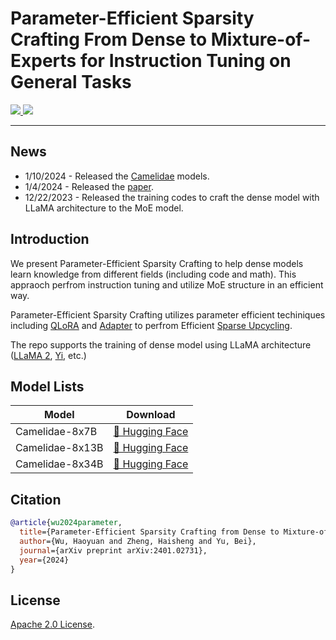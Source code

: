 # Parameter-Efficient Sparsity Crafting From Dense to Mixture-of-Experts for Instruction Tuning on General Tasks

<a href="https://github.com/wuhy68/Parameter-Efficient-MoE/blob/master/LICENSE">
  <img src="https://img.shields.io/badge/Code_License-Apache_2.0-lightblue">
</a>
<a href="https://huggingface.co/hywu">
  <img src="https://img.shields.io/badge/🤗-Huggingface%20Repo-green.svg">
</a>

<hr>

## News
- 1/10/2024 - Released the [Camelidae](https://huggingface.co/hywu) models.
- 1/4/2024 - Released the [paper](https://arxiv.org/abs/2401.02731).
- 12/22/2023 - Released the training codes to craft the dense model with LLaMA architecture to the MoE model.

## Introduction
We present Parameter-Efficient Sparsity Crafting to help dense models learn knowledge from different fields (including code and math). This appraoch perfrom instruction tuning and utilize MoE structure in an efficient way.

Parameter-Efficient Sparsity Crafting utilizes parameter efficient techiniques including [QLoRA](https://arxiv.org/abs/2305.14314) and [Adapter](https://arxiv.org/abs/1902.00751) to perfrom Efficient [Sparse Upcycling](https://arxiv.org/abs/2212.05055).

The repo supports the training of dense model using LLaMA architecture ([LLaMA 2](https://arxiv.org/abs/2307.09288), [Yi](https://huggingface.co/01-ai), etc.)

## Model Lists
| Model | Download  
|---|---
Camelidae-8x7B   | [🤗 Hugging Face](https://huggingface.co/hywu/Camelidae-8x7B)
Camelidae-8x13B  | [🤗 Hugging Face](https://huggingface.co/hywu/Camelidae-8x13B)
Camelidae-8x34B  | [🤗 Hugging Face](https://huggingface.co/hywu/Camelidae-8x34B) 

## Citation
```bibtex
@article{wu2024parameter,
  title={Parameter-Efficient Sparsity Crafting from Dense to Mixture-of-Experts for Instruction Tuning on General Tasks},
  author={Wu, Haoyuan and Zheng, Haisheng and Yu, Bei},
  journal={arXiv preprint arXiv:2401.02731},
  year={2024}
}
```

## License
[Apache 2.0 License](https://github.com/wuhy68/Parameter-Efficient-MoE/blob/master/LICENSE).